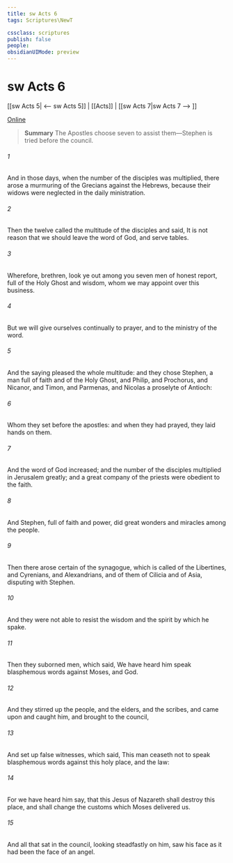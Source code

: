 ```yaml
---
title: sw Acts 6
tags: Scriptures\NewT

cssclass: scriptures
publish: false
people:
obsidianUIMode: preview
---
```


# sw Acts 6
[[sw Acts 5| <-- sw Acts 5]] | [[Acts]] | [[sw Acts 7|sw Acts 7 --> ]]

[Online](https://churchofjesuschrist.org/study/scriptures/nt/acts/6?lang=eng)

> __Summary__
The Apostles choose seven to assist them—Stephen is tried before the council.

###### 1 
And in those days, when the number of the disciples was multiplied, there arose a murmuring of the Grecians against the Hebrews, because their widows were neglected in the daily ministration.

###### 2 
Then the twelve called the multitude of the disciples  and said, It is not reason that we should leave the word of God, and serve tables.

###### 3 
Wherefore, brethren, look ye out among you seven men of honest report, full of the Holy Ghost and wisdom, whom we may appoint over this business.

###### 4 
But we will give ourselves continually to prayer, and to the ministry of the word.

###### 5 
And the saying pleased the whole multitude: and they chose Stephen, a man full of faith and of the Holy Ghost, and Philip, and Prochorus, and Nicanor, and Timon, and Parmenas, and Nicolas a proselyte of Antioch:

###### 6 
Whom they set before the apostles: and when they had prayed, they laid  hands on them.

###### 7 
And the word of God increased; and the number of the disciples multiplied in Jerusalem greatly; and a great company of the priests were obedient to the faith.

###### 8 
And Stephen, full of faith and power, did great wonders and miracles among the people.

###### 9 
Then there arose certain of the synagogue, which is called  of the Libertines, and Cyrenians, and Alexandrians, and of them of Cilicia and of Asia, disputing with Stephen.

###### 10 
And they were not able to resist the wisdom and the spirit by which he spake.

###### 11 
Then they suborned men, which said, We have heard him speak blasphemous words against Moses, and  God.

###### 12 
And they stirred up the people, and the elders, and the scribes, and came upon  and caught him, and brought  to the council,

###### 13 
And set up false witnesses, which said, This man ceaseth not to speak blasphemous words against this holy place, and the law:

###### 14 
For we have heard him say, that this Jesus of Nazareth shall destroy this place, and shall change the customs which Moses delivered us.

###### 15 
And all that sat in the council, looking steadfastly on him, saw his face as it had been the face of an angel.

